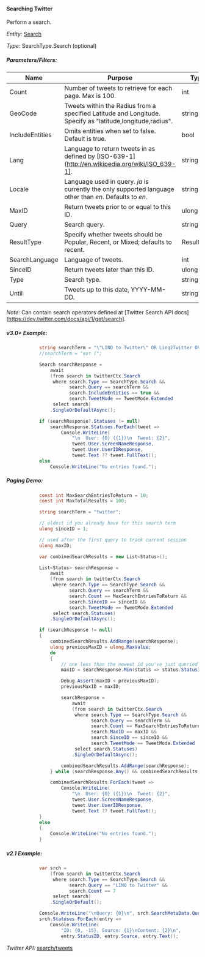 #### Searching Twitter

Perform a search.

*Entity:* [Search](../LINQ-to-Twitter-Entities/Search-Entity.md)

*Type:* SearchType.Search (optional)

##### Parameters/Filters:

| Name | Purpose | Type | Required |
|------|---------|------|----------|
| Count | Number of tweets to retrieve for each page. Max is 100. | int | no |
| GeoCode | Tweets within the Radius from a specified Latitude and Longitude. Specify as "latitude,longitude,radius". | string | no |
| IncludeEntities | Omits entities when set to false. Default is true. | bool | no |
| Lang | Language to return tweets in as defined by [ISO-639-1](http://en.wikipedia.org/wiki/ISO_639-1]. | string | no |
| Locale | Language used in query. _ja_ is currently the only supported language other than _en_. Defaults to _en_. | string | no |
| MaxID | Return tweets prior to or equal to this ID. | ulong | no |
| Query | Search query. | string | yes |
| ResultType | Specify whether tweets should be Popular, Recent, or Mixed; defaults to recent. | ResultType | no |
| SearchLanguage | Language of tweets. | int | no |
| SinceID | Return tweets later than this ID. | ulong | no |
| Type | Search type. | string | no |
| Until | Tweets up to this date, YYYY-MM-DD. | string | no |

_Note:_ Can contain search operators defined at [Twitter Search API docs](https://dev.twitter.com/docs/api/1/get/search].

##### v3.0+ Example:

```c#
            string searchTerm = "\"LINQ to Twitter\" OR Linq2Twitter OR LinqToTwitter OR JoeMayo";
            //searchTerm = "кот (";

            Search searchResponse =
                await
                (from search in twitterCtx.Search
                 where search.Type == SearchType.Search &&
                       search.Query == searchTerm &&
                       search.IncludeEntities == true &&
                       search.TweetMode == TweetMode.Extended
                 select search)
                .SingleOrDefaultAsync();

            if (searchResponse?.Statuses != null)
                searchResponse.Statuses.ForEach(tweet =>
                    Console.WriteLine(
                        "\n  User: {0} ({1})\n  Tweet: {2}", 
                        tweet.User.ScreenNameResponse,
                        tweet.User.UserIDResponse,
                        tweet.Text ?? tweet.FullText));
            else
                Console.WriteLine("No entries found.");
```

##### Paging Demo:
```c#
            const int MaxSearchEntriesToReturn = 10;
            const int MaxTotalResults = 100;

            string searchTerm = "twitter";

            // oldest id you already have for this search term
            ulong sinceID = 1;

            // used after the first query to track current session
            ulong maxID; 

            var combinedSearchResults = new List<Status>();

            List<Status> searchResponse =
                await
                (from search in twitterCtx.Search
                 where search.Type == SearchType.Search &&
                       search.Query == searchTerm &&
                       search.Count == MaxSearchEntriesToReturn &&
                       search.SinceID == sinceID &&
                       search.TweetMode == TweetMode.Extended
                 select search.Statuses)
                .SingleOrDefaultAsync();

            if (searchResponse != null)
            {
                combinedSearchResults.AddRange(searchResponse);
                ulong previousMaxID = ulong.MaxValue;
                do
                {
                    // one less than the newest id you've just queried
                    maxID = searchResponse.Min(status => status.StatusID) - 1;

                    Debug.Assert(maxID < previousMaxID);
                    previousMaxID = maxID;

                    searchResponse =
                        await
                        (from search in twitterCtx.Search
                         where search.Type == SearchType.Search &&
                               search.Query == searchTerm &&
                               search.Count == MaxSearchEntriesToReturn &&
                               search.MaxID == maxID &&
                               search.SinceID == sinceID &&
                               search.TweetMode == TweetMode.Extended
                         select search.Statuses)
                        .SingleOrDefaultAsync();

                    combinedSearchResults.AddRange(searchResponse);
                } while (searchResponse.Any() && combinedSearchResults.Count < MaxTotalResults);

                combinedSearchResults.ForEach(tweet =>
                    Console.WriteLine(
                        "\n  User: {0} ({1})\n  Tweet: {2}",
                        tweet.User.ScreenNameResponse,
                        tweet.User.UserIDResponse,
                        tweet.Text ?? tweet.FullText)); 
            }
            else
            {
                Console.WriteLine("No entries found.");
            }
```

##### v2.1 Example:

```c#
            var srch =
                (from search in twitterCtx.Search
                 where search.Type == SearchType.Search &&
                       search.Query == "LINQ to Twitter" &&
                       search.Count == 7
                 select search)
                .SingleOrDefault();

            Console.WriteLine("\nQuery: {0}\n", srch.SearchMetaData.Query);
            srch.Statuses.ForEach(entry =>
                Console.WriteLine(
                    "ID: {0, -15}, Source: {1}\nContent: {2}\n",
                    entry.StatusID, entry.Source, entry.Text));
```

*Twitter API:* [search/tweets](https://developer.twitter.com/en/docs/tweets/search/api-reference/get-search-tweets)